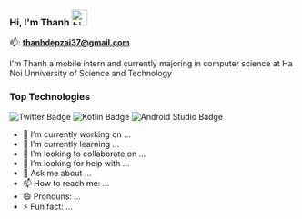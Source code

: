 ### Hi, I'm Thanh <img src="https://user-images.githubusercontent.com/1303154/88677602-1635ba80-d120-11ea-84d8-d263ba5fc3c0.gif" width="28px" height="28px" alt="hi">
📫: **thanhdepzai37@gmail.com**
<p> I'm Thanh a mobile intern and currently majoring in computer science at Ha Noi Unniversity of Science and Technology </p>

### Top Technologies
![Twitter Badge](https://img.shields.io/badge/Flutter-8A2BE2?logo=flutter) 
  ![Kotlin Badge](https://img.shields.io/badge/Koltin-F7FDE1?logo=kotlin)
  ![Android Studio Badge](https://img.shields.io/badge/Android%20Studio-FFFFFF?logo=android%20studio)
  




- 🔭 I’m currently working on ...
- 🌱 I’m currently learning ...
- 👯 I’m looking to collaborate on ...
- 🤔 I’m looking for help with ...
- 💬 Ask me about ...
- 📫 How to reach me: ...
- 😄 Pronouns: ...
- ⚡ Fun fact: ...

